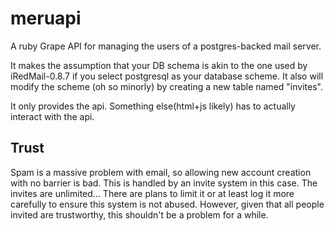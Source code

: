 meruapi
=======

A ruby Grape API for managing the users of a postgres-backed mail server.

It makes the assumption that your DB schema is akin to the one used by
iRedMail-0.8.7 if you select postgresql as your database scheme. It also will
modify the scheme (oh so minorly) by creating a new table named "invites".

It only provides the api. Something else(html+js likely) has to actually
interact with the api.

Trust
-----

Spam is a massive problem with email, so allowing new account creation with no
barrier is bad. This is handled by an invite system in this case. The invites
are unlimited... There are plans to limit it or at least log it more carefully
to ensure this system is not abused. However, given that all people invited are
trustworthy, this shouldn't be a problem for a while.

